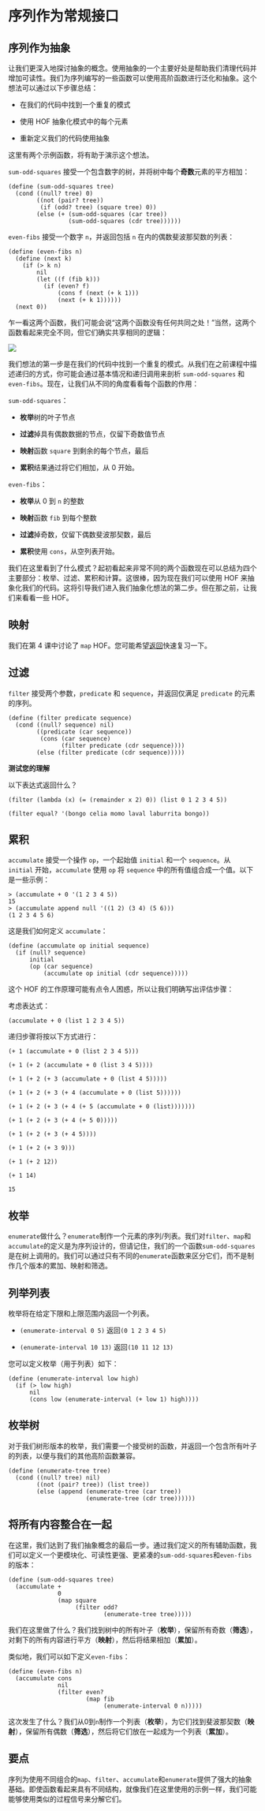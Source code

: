 # 序列作为常规接口

## 序列作为抽象

让我们更深入地探讨抽象的概念。使用抽象的一个主要好处是帮助我们清理代码并增加可读性。我们为序列编写的一些函数可以使用高阶函数进行泛化和抽象。这个想法可以通过以下步骤总结：

+   在我们的代码中找到一个重复的模式

+   使用 HOF 抽象化模式中的每个元素

+   重新定义我们的代码使用抽象

这里有两个示例函数，将有助于演示这个想法。

`sum-odd-squares` 接受一个包含数字的树，并将树中每个**奇数**元素的平方相加：

```
(define (sum-odd-squares tree)
  (cond ((null? tree) 0)  
        ((not (pair? tree))
         (if (odd? tree) (square tree) 0))
        (else (+ (sum-odd-squares (car tree))
                 (sum-odd-squares (cdr tree)))))) 
```

`even-fibs` 接受一个数字 `n`，并返回包括 `n` 在内的偶数斐波那契数的列表：

```
(define (even-fibs n)
  (define (next k)
    (if (> k n)
        nil
        (let ((f (fib k)))
          (if (even? f)
              (cons f (next (+ k 1)))
              (next (+ k 1))))))
  (next 0)) 
```

乍一看这两个函数，我们可能会说“这两个函数没有任何共同之处！”当然，这两个函数看起来完全不同，但它们确实共享相同的逻辑：

![](../Images/2be0131620e5880b328720c924f164fb.jpg)

我们想法的第一步是在我们的代码中找到一个重复的模式。从我们在之前课程中描述递归的方式，你可能会通过基本情况和递归调用来剖析 `sum-odd-squares` 和 `even-fibs`。现在，让我们从不同的角度看看每个函数的作用：

`sum-odd-squares`：

+   **枚举**树的叶子节点

+   **过滤**掉具有偶数数据的节点，仅留下奇数值节点

+   **映射**函数 `square` 到剩余的每个节点，最后

+   **累积**结果通过将它们相加，从 0 开始。

`even-fibs`：

+   **枚举**从 0 到 `n` 的整数

+   **映射**函数 `fib` 到每个整数

+   **过滤**掉奇数，仅留下偶数斐波那契数，最后

+   **累积**使用 `cons`，从空列表开始。

我们在这里看到了什么模式？起初看起来非常不同的两个函数现在可以总结为四个主要部分：枚举、过滤、累积和计算。这很棒，因为现在我们可以使用 HOF 来抽象化我们的代码。这将引导我们进入我们抽象化想法的第二步。但在那之前，让我们来看看一些 HOF。

## 映射

我们在第 4 课中讨论了 `map` HOF。您可能希望[返回](http://localhost:8000/textbook/representing-sequences.html#sub3)快速复习一下。

## 过滤

`filter` 接受两个参数，`predicate` 和 `sequence`，并返回仅满足 `predicate` 的元素的序列。

```
(define (filter predicate sequence)
  (cond ((null? sequence) nil)
        ((predicate (car sequence))
         (cons (car sequence)
               (filter predicate (cdr sequence))))
        (else (filter predicate (cdr sequence))))) 
```

**测试您的理解**

以下表达式返回什么？

```
(filter (lambda (x) (= (remainder x 2) 0)) (list 0 1 2 3 4 5)) 
```

```
(filter equal? '(bongo celia momo laval laburrita bongo)) 
```

## 累积

`accumulate` 接受一个操作 `op`，一个起始值 `initial` 和一个 `sequence`。从 `initial` 开始，`accumulate` 使用 `op` 将 `sequence` 中的所有值组合成一个值。以下是一些示例：

```
> (accumulate + 0 '(1 2 3 4 5))
15
> (accumulate append null '((1 2) (3 4) (5 6)))
(1 2 3 4 5 6) 
```

这是我们如何定义 `accumulate`：

```
(define (accumulate op initial sequence)
  (if (null? sequence)
      initial
      (op (car sequence)
          (accumulate op initial (cdr sequence))))) 
```

这个 HOF 的工作原理可能有点令人困惑，所以让我们明确写出评估步骤：

考虑表达式：

`(accumulate + 0 (list 1 2 3 4 5))`

递归步骤将按以下方式进行：

`(+ 1 (accumulate + 0 (list 2 3 4 5)))`

`(+ 1 (+ 2 (accumulate + 0 (list 3 4 5))))`

`(+ 1 (+ 2 (+ 3 (accumulate + 0 (list 4 5)))))`

`(+ 1 (+ 2 (+ 3 (+ 4 (accumulate + 0 (list 5))))))`

`(+ 1 (+ 2 (+ 3 (+ 4 (+ 5 (accumulate + 0 (list)))))))`

`(+ 1 (+ 2 (+ 3 (+ 4 (+ 5 0)))))`

`(+ 1 (+ 2 (+ 3 (+ 4 5))))`

`(+ 1 (+ 2 (+ 3 9)))`

`(+ 1 (+ 2 12))`

`(+ 1 14)`

`15`

## 枚举

`enumerate`做什么？`enumerate`制作一个元素的序列/列表。我们对`filter`、`map`和`accumulate`的定义是为序列设计的，但请记住，我们的一个函数`sum-odd-squares`是在树上调用的。我们可以通过只有不同的`enumerate`函数来区分它们，而不是制作几个版本的累加、映射和筛选。

## 列举列表

枚举将在给定下限和上限范围内返回一个列表。

+   `(enumerate-interval 0 5)` 返回`(0 1 2 3 4 5)`

+   `(enumerate-interval 10 13)` 返回`(10 11 12 13)`

您可以定义枚举（用于列表）如下：

```
(define (enumerate-interval low high)
  (if (> low high)
      nil
      (cons low (enumerate-interval (+ low 1) high)))) 
```

## 枚举树

对于我们树形版本的枚举，我们需要一个接受树的函数，并返回一个包含所有叶子的列表，以便与我们的其他高阶函数兼容。

```
(define (enumerate-tree tree)
  (cond ((null? tree) nil)
        ((not (pair? tree)) (list tree))
        (else (append (enumerate-tree (car tree))
                      (enumerate-tree (cdr tree)))))) 
```

## 将所有内容整合在一起

在这里，我们达到了我们抽象概念的最后一步。通过我们定义的所有辅助函数，我们可以定义一个更模块化、可读性更强、更紧凑的`sum-odd-squares`和`even-fibs`的版本：

```
(define (sum-odd-squares tree)
  (accumulate +
              0
              (map square
                   (filter odd?
                           (enumerate-tree tree))))) 
```

我们在这里做了什么？我们找到树中的所有叶子（**枚举**），保留所有奇数（**筛选**），对剩下的所有内容进行平方（**映射**），然后将结果相加（**累加**）。

类似地，我们可以如下定义`even-fibs`：

```
(define (even-fibs n)
  (accumulate cons
              nil
              (filter even?
                      (map fib
                           (enumerate-interval 0 n))))) 
```

这次发生了什么？我们从0到`n`制作一个列表（**枚举**），为它们找到斐波那契数（**映射**），保留所有偶数（**筛选**），然后将它们放在一起成为一个列表（**累加**）。

## 要点

序列为使用不同组合的`map`、`filter`、`accumulate`和`enumerate`提供了强大的抽象基础。即使函数看起来具有不同结构，就像我们在这里使用的示例一样，我们可能能够使用类似的过程信号来分解它们。
